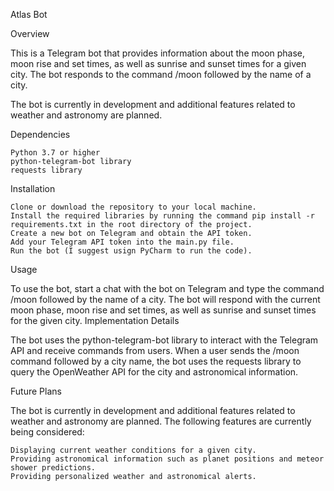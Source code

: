 Atlas Bot

Overview

This is a Telegram bot that provides information about the moon phase, moon rise and set times, as well as sunrise and sunset times for a given city. The bot responds to the command /moon followed by the name of a city.

The bot is currently in development and additional features related to weather and astronomy are planned.

Dependencies

    Python 3.7 or higher
    python-telegram-bot library
    requests library

Installation

    Clone or download the repository to your local machine.
    Install the required libraries by running the command pip install -r requirements.txt in the root directory of the project.
    Create a new bot on Telegram and obtain the API token.
    Add your Telegram API token into the main.py file.
    Run the bot (I suggest usign PyCharm to run the code).

Usage

To use the bot, start a chat with the bot on Telegram and type the command /moon followed by the name of a city. The bot will respond with the current moon phase, moon rise and set times, as well as sunrise and sunset times for the given city.
Implementation Details

The bot uses the python-telegram-bot library to interact with the Telegram API and receive commands from users. When a user sends the /moon command followed by a city name, the bot uses the requests library to query the OpenWeather API for the city and astronomical information. 

Future Plans

The bot is currently in development and additional features related to weather and astronomy are planned. The following features are currently being considered:

    Displaying current weather conditions for a given city.
    Providing astronomical information such as planet positions and meteor shower predictions.
    Providing personalized weather and astronomical alerts.